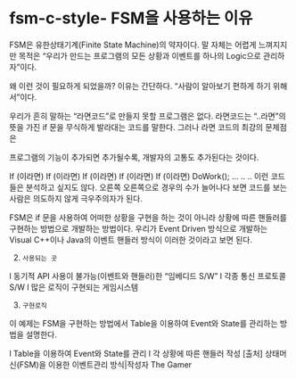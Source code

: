 # fsm-c-style-  FSM을 사용하는 이유
FSM은 유한상태기계(Finite State Machine)의 약자이다. 
말 자체는 어렵게 느껴지지만 목적은 “우리가 만드는 프로그램의 모든 상황과 이벤트를 하나의 Logic으로 관리하자”이다.
 
왜 이런 것이 필요하게 되었을까?
이유는 간단하다. “사람이 알아보기 편하게 하기 위해서”이다.
 
우리가 흔히 말하는 “라면코드”로 만들지 못할 프로그램은 없다.
라면코드는 “..라면”의 뜻을 가진 if 문을 무식하게 발라대는 코드를 말한다. 그러나 라면 코드의 최강의 문제점은
 
프로그램의 기능이 추가되면 추가될수록, 개발자의 고통도 추가된다는 것이다.
 
If (이라면)
   If (이라면)
If (이라면)
 If (이라면)
 If (이라면)
                 DoWork();
…
..
..
이런 코드들은 분석하고 싶지도 않다. 오른쪽 오른쪽으로 경우의 수가 늘어나다 보면
코드를 보는 사람은 의도하지 않게 극우주의자가 된다.
 
FSM은 if 문을 사용하여 어떠한 상황을 구현을 하는 것이 아니라 상황에 따른 핸들러를 구현하는 방법으로 개발하는 방법이다. 우리가 Event Driven 방식으로 개발하는 Visual C++이나 Java의 이벤트 핸들러 방식이 이러한 것이라고 보면 된다.


 
2.     사용되는 곳
 
l  동기적 API 사용이 불가능(이벤트와 핸들러)한 “임베디드 S/W”
l  각종 통신 프로토콜 S/W
l  많은 로직이 구현되는 게임시스템
 
3.     구현로직
이 예제는 FSM을 구현하는 방법에서 Table을 이용하여 Event와 State를 관리하는 방법을 설명한다.

l  Table을 이용하여 Event와 State를 관리
l  각 상황에 따른 핸들러 작성
[출처] 상태머신(FSM)을 이용한 이벤트관리 방식|작성자 The Gamer
